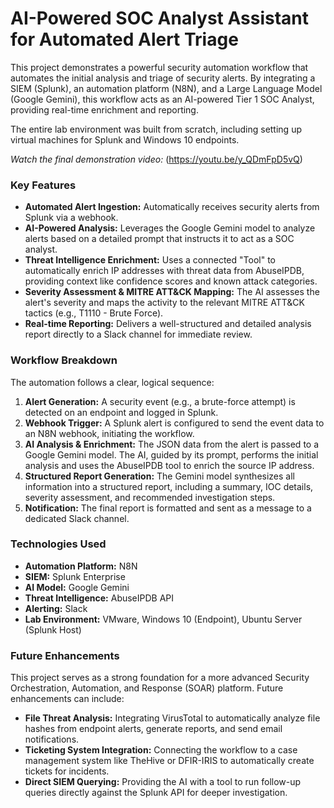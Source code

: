 # AI-Powered SOC Analyst Assistant for Automated Alert Triage

This project demonstrates a powerful security automation workflow that automates the initial analysis and triage of security alerts. By integrating a SIEM (Splunk), an automation platform (N8N), and a Large Language Model (Google Gemini), this workflow acts as an AI-powered Tier 1 SOC Analyst, providing real-time enrichment and reporting.

The entire lab environment was built from scratch, including setting up virtual machines for Splunk and Windows 10 endpoints.

*Watch the final demonstration video:*
(https://youtu.be/y_QDmFpD5vQ)

### Key Features

- **Automated Alert Ingestion:** Automatically receives security alerts from Splunk via a webhook.
- **AI-Powered Analysis:** Leverages the Google Gemini model to analyze alerts based on a detailed prompt that instructs it to act as a SOC analyst.
- **Threat Intelligence Enrichment:** Uses a connected "Tool" to automatically enrich IP addresses with threat data from AbuseIPDB, providing context like confidence scores and known attack categories.
- **Severity Assessment & MITRE ATT&CK Mapping:** The AI assesses the alert's severity and maps the activity to the relevant MITRE ATT&CK tactics (e.g., T1110 - Brute Force).
- **Real-time Reporting:** Delivers a well-structured and detailed analysis report directly to a Slack channel for immediate review.

### Workflow Breakdown

The automation follows a clear, logical sequence:

1.  **Alert Generation:** A security event (e.g., a brute-force attempt) is detected on an endpoint and logged in Splunk.
2.  **Webhook Trigger:** A Splunk alert is configured to send the event data to an N8N webhook, initiating the workflow.
3.  **AI Analysis & Enrichment:** The JSON data from the alert is passed to a Google Gemini model. The AI, guided by its prompt, performs the initial analysis and uses the AbuseIPDB tool to enrich the source IP address.
4.  **Structured Report Generation:** The Gemini model synthesizes all information into a structured report, including a summary, IOC details, severity assessment, and recommended investigation steps.
5.  **Notification:** The final report is formatted and sent as a message to a dedicated Slack channel.

### Technologies Used

- **Automation Platform:** N8N
- **SIEM:** Splunk Enterprise
- **AI Model:** Google Gemini
- **Threat Intelligence:** AbuseIPDB API
- **Alerting:** Slack
- **Lab Environment:** VMware, Windows 10 (Endpoint), Ubuntu Server (Splunk Host)

### Future Enhancements

This project serves as a strong foundation for a more advanced Security Orchestration, Automation, and Response (SOAR) platform. Future enhancements can include:

- **File Threat Analysis:** Integrating VirusTotal to automatically analyze file hashes from endpoint alerts, generate reports, and send email notifications.
- **Ticketing System Integration:** Connecting the workflow to a case management system like TheHive or DFIR-IRIS to automatically create tickets for incidents.
- **Direct SIEM Querying:** Providing the AI with a tool to run follow-up queries directly against the Splunk API for deeper investigation.
